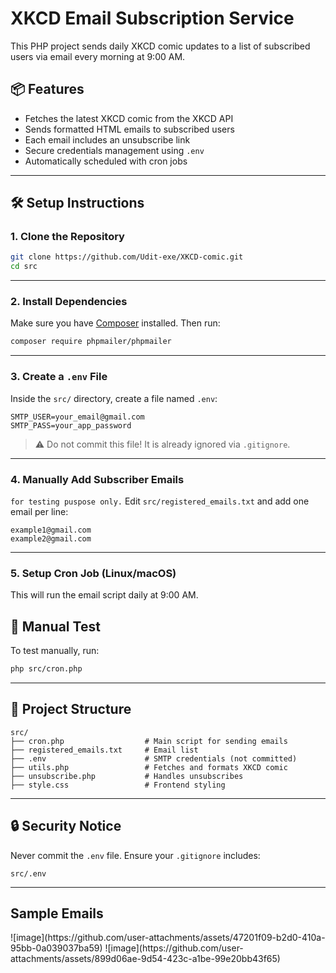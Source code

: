 # XKCD Email Subscription Service

This PHP project sends daily XKCD comic updates to a list of subscribed users via email every morning at 9:00 AM.

## 📦 Features

- Fetches the latest XKCD comic from the XKCD API
- Sends formatted HTML emails to subscribed users
- Each email includes an unsubscribe link
- Secure credentials management using `.env`
- Automatically scheduled with cron jobs

---

## 🛠️ Setup Instructions

### 1. Clone the Repository

```bash
git clone https://github.com/Udit-exe/XKCD-comic.git
cd src
````

---

### 2. Install Dependencies

Make sure you have [Composer](https://getcomposer.org/) installed. Then run:

```bash
composer require phpmailer/phpmailer
```

---

### 3. Create a `.env` File

Inside the `src/` directory, create a file named `.env`:

```env
SMTP_USER=your_email@gmail.com
SMTP_PASS=your_app_password
```

> ⚠️ Do not commit this file! It is already ignored via `.gitignore`.

---

### 4. Manually Add Subscriber Emails
`for testing puspose only.`
Edit `src/registered_emails.txt` and add one email per line:

```
example1@gmail.com
example2@gmail.com
```

---

### 5. Setup Cron Job (Linux/macOS)

This will run the email script daily at 9:00 AM.


## 🧪 Manual Test

To test manually, run:

```bash
php src/cron.php
```

---

## 📁 Project Structure

```
src/
├── cron.php                  # Main script for sending emails
├── registered_emails.txt     # Email list
├── .env                      # SMTP credentials (not committed)
├── utils.php                 # Fetches and formats XKCD comic
├── unsubscribe.php           # Handles unsubscribes
├── style.css                 # Frontend styling
```

---

## 🔒 Security Notice

Never commit the `.env` file. Ensure your `.gitignore` includes:

```
src/.env
```

---

## Sample Emails
<span style="width: 300px; ">
![image](https://github.com/user-attachments/assets/47201f09-b2d0-410a-95bb-0a039037ba59)
![image](https://github.com/user-attachments/assets/899d06ae-9d54-423c-a1be-99e20bb43f65)
</span>

